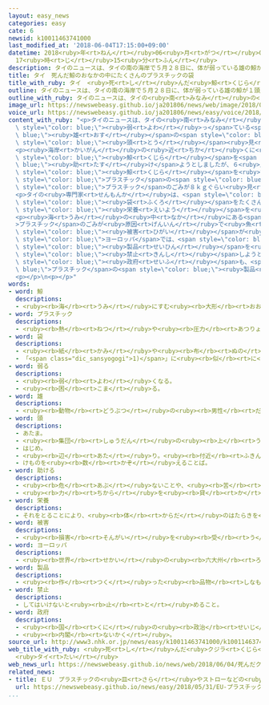 ```yaml
---
layout: easy_news
categories: easy
cate: 6
newsid: k10011463741000
last_modified_at: '2018-06-04T17:15:00+09:00'
datetime: 2018<ruby>年<rt>ねん</rt></ruby>06<ruby>月<rt>がつ</rt></ruby>04<ruby>日<rt>にち</rt></ruby>
  17<ruby>時<rt>じ</rt></ruby>15<ruby>分<rt>ふん</rt></ruby>
description: タイのニュースは、タイの南の海岸で５月２８日に、体が弱っている雄の鯨が１頭見つかったと伝えました。
title: タイ　死んだ鯨のおなかの中にたくさんのプラスチックの袋
title_with_ruby: タイ　<ruby>死<rt>し</rt></ruby>んだ<ruby>鯨<rt>くじら</rt></ruby>のおなかの<ruby>中<rt>なか</rt></ruby>にたくさんのプラスチックの<ruby>袋<rt>ふくろ</rt></ruby>
outline: タイのニュースは、タイの南の海岸で５月２８日に、体が弱っている雄の鯨が１頭見つかったと伝えました。
outline_with_ruby: タイのニュースは、タイの<ruby>南<rt>みなみ</rt></ruby>の<ruby>海岸<rt>かいがん</rt></ruby>で５<ruby>月<rt>がつ</rt></ruby>２８<ruby>日<rt>にち</rt></ruby>に、<ruby>体<rt>からだ</rt></ruby>が<ruby>弱<rt>よわ</rt></ruby>っている<ruby>雄<rt>おす</rt></ruby>の<ruby>鯨<rt>くじら</rt></ruby>が１<ruby>頭<rt>とう</rt></ruby><ruby>見<rt>み</rt></ruby>つかったと<ruby>伝<rt>つた</rt></ruby>えました。
image_url: https://newswebeasy.github.io/ja201806/news/web/image/2018/06/04/K10011463741_1806041018_1806041019_01_03.jpg
voice_url: https://newswebeasy.github.io/ja201806/news/easy/voice/2018/06/04/k10011463741000.mp4
content_with_ruby: "<p>タイのニュースは、タイの<ruby>南<rt>みなみ</rt></ruby>の<ruby>海岸<rt>かいがん</rt></ruby>で５<ruby>月<rt>がつ</rt></ruby>２８<ruby>日<rt>にち</rt></ruby>に、<ruby>体<rt>からだ</rt></ruby>が<span\
  \ style=\"color: blue;\"><ruby>弱<rt>よわ</rt></ruby>っ</span>ている<span style=\"color:\
  \ blue;\"><ruby>雄<rt>おす</rt></ruby></span>の<span style=\"color: blue;\"><ruby>鯨<rt>くじら</rt></ruby></span>が１<span\
  \ style=\"color: blue;\"><ruby>頭<rt>とう</rt></ruby></span><ruby>見<rt>み</rt></ruby>つかったと<ruby>伝<rt>つた</rt></ruby>えました。</p>\n\
  <p><ruby>海岸<rt>かいがん</rt></ruby>の<ruby>近<rt>ちか</rt></ruby>くに<ruby>住<rt>す</rt></ruby>んでいる<ruby>人<rt>ひと</rt></ruby>たちが、この<span\
  \ style=\"color: blue;\"><ruby>鯨<rt>くじら</rt></ruby></span>を<span style=\"color:\
  \ blue;\"><ruby>助<rt>たす</rt></ruby>け</span>ようとしましたが、６<ruby>月<rt>がつ</rt></ruby>１<ruby>日<rt>にち</rt></ruby>に<ruby>死<rt>し</rt></ruby>にました。<span\
  \ style=\"color: blue;\"><ruby>鯨<rt>くじら</rt></ruby></span>を<ruby>調<rt>しら</rt></ruby>べると、おなかの<ruby>中<rt>なか</rt></ruby>から８０<ruby>枚<rt>まい</rt></ruby><ruby>以上<rt>いじょう</rt></ruby>の<span\
  \ style=\"color: blue;\">プラスチック</span>の<span style=\"color: blue;\"><ruby>袋<rt>ふくろ</rt></ruby></span>など、<span\
  \ style=\"color: blue;\">プラスチック</span>のごみが８ｋｇぐらい<ruby>見<rt>み</rt></ruby>つかりました。</p>\n\
  <p>タイの<ruby>専門家<rt>せんもんか</rt></ruby>は、<span style=\"color: blue;\"><ruby>鯨<rt>くじら</rt></ruby></span>が<span\
  \ style=\"color: blue;\"><ruby>袋<rt>ふくろ</rt></ruby></span>をたくさん<ruby>飲<rt>の</rt></ruby>んだため、<ruby>必要<rt>ひつよう</rt></ruby>な<span\
  \ style=\"color: blue;\"><ruby>栄養<rt>えいよう</rt></ruby></span>を<ruby>取<rt>と</rt></ruby>ることができなくて<ruby>死<rt>し</rt></ruby>んだと<ruby>考<rt>かんが</rt></ruby>えています。</p>\n\
  <p><ruby>海<rt>うみ</rt></ruby>の<ruby>中<rt>なか</rt></ruby>にある<span style=\"color: blue;\"\
  >プラスチック</span>のごみが<ruby>原因<rt>げんいん</rt></ruby>で<ruby>魚<rt>さかな</rt></ruby>などに<span\
  \ style=\"color: blue;\"><ruby>被害<rt>ひがい</rt></ruby></span>が<ruby>出<rt>で</rt></ruby>ていて、<ruby>大<rt>おお</rt></ruby>きな<ruby>問題<rt>もんだい</rt></ruby>になっています。このため、アメリカや<span\
  \ style=\"color: blue;\">ヨーロッパ</span>では、<span style=\"color: blue;\">プラスチック</span>の<span\
  \ style=\"color: blue;\"><ruby>製品<rt>せいひん</rt></ruby></span>を<ruby>売<rt>う</rt></ruby>ったり<ruby>使<rt>つか</rt></ruby>ったりすることを<span\
  \ style=\"color: blue;\"><ruby>禁止<rt>きんし</rt></ruby></span>しようと<ruby>計画<rt>けいかく</rt></ruby>しています。タイの<span\
  \ style=\"color: blue;\"><ruby>政府<rt>せいふ</rt></ruby></span>も、<span style=\"color:\
  \ blue;\">プラスチック</span>の<span style=\"color: blue;\"><ruby>製品<rt>せいひん</rt></ruby></span>をできるだけ<ruby>使<rt>つか</rt></ruby>わないようにみんなに<ruby>言<rt>い</rt></ruby>っています。</p>\n\
  <p></p>\n<p></p>"
words:
- word: 鯨
  descriptions:
  - <ruby><rb>海</rb><rt>うみ</rt></ruby>にすむ<ruby><rb>大形</rb><rt>おおがた</rt></ruby>の<ruby><rb>動物</rb><rt>どうぶつ</rt></ruby>。シロナガスクジラ・マッコウクジラ・セミクジラなど<ruby><rb>種類</rb><rt>しゅるい</rt></ruby>が<ruby><rb>多</rb><rt>おお</rt></ruby>い。<ruby><rb>哺乳類</rb><rt>ほにゅうるい</rt></ruby>で、<ruby><rb>子</rb><rt>こ</rt></ruby>は<ruby><rb>乳</rb><rt>ちち</rt></ruby>を<ruby><rb>飲</rb><rt>の</rt></ruby>んで<ruby><rb>育</rb><rt>そだ</rt></ruby>つ。
- word: プラスチック
  descriptions:
  - <ruby><rb>熱</rb><rt>ねつ</rt></ruby>や<ruby><rb>圧力</rb><rt>あつりょく</rt></ruby>を<ruby><rb>加</rb><rt>くわ</rt></ruby>えて、<ruby><rb>自由</rb><rt>じゆう</rt></ruby>に<ruby><rb>形</rb><rt>かたち</rt></ruby>を<ruby><rb>作</rb><rt>つく</rt></ruby>ることができる<ruby><rb>物質</rb><rt>ぶっしつ</rt></ruby>。<ruby><rb>特</rb><rt>とく</rt></ruby>に<ruby><rb>合成樹脂</rb><rt>ごうせいじゅし</rt></ruby>を<ruby><rb>指</rb><rt>さ</rt></ruby>す。<ruby><rb>使</rb><rt>つか</rt></ruby>い<ruby><rb>道</rb><rt>みち</rt></ruby>が<ruby><rb>広</rb><rt>ひろ</rt></ruby>い。
- word: 袋
  descriptions:
  - <ruby><rb>紙</rb><rt>かみ</rt></ruby>や<ruby><rb>布</rb><rt>ぬの</rt></ruby>などで<ruby><rb>作</rb><rt>つく</rt></ruby>り、<ruby><rb>中</rb><rt>なか</rt></ruby>に<ruby><rb>物</rb><rt>もの</rt></ruby>を<ruby><rb>入</rb><rt>い</rt></ruby>れて、<ruby><rb>口</rb><rt>くち</rt></ruby>をしめるようにした<ruby><rb>入</rb><rt>い</rt></ruby>れ<ruby><rb>物</rb><rt>もの</rt></ruby>。
  - 「<span class="dic_sansyogogi">1)</span>」に<ruby><rb>似</rb><rt>に</rt></ruby>た<ruby><rb>形</rb><rt>かたち</rt></ruby>のもの。
- word: 弱る
  descriptions:
  - <ruby><rb>弱</rb><rt>よわ</rt></ruby>くなる。
  - <ruby><rb>困</rb><rt>こま</rt></ruby>る。
- word: 雄
  descriptions:
  - <ruby><rb>動物</rb><rt>どうぶつ</rt></ruby>の<ruby><rb>男性</rb><rt>だんせい</rt></ruby>にあたるもの。
- word: 頭
  descriptions:
  - あたま。
  - <ruby><rb>集団</rb><rt>しゅうだん</rt></ruby>の<ruby><rb>上</rb><rt>うえ</rt></ruby>に<ruby><rb>立</rb><rt>た</rt></ruby>つ<ruby><rb>者</rb><rt>もの</rt></ruby>。
  - はじめ。
  - <ruby><rb>辺</rb><rt>あた</rt></ruby>り。<ruby><rb>付近</rb><rt>ふきん</rt></ruby>。
  - けものを<ruby><rb>数</rb><rt>かぞ</rt></ruby>えることば。
- word: 助ける
  descriptions:
  - <ruby><rb>危</rb><rt>あぶ</rt></ruby>ないことや、<ruby><rb>苦</rb><rt>くる</rt></ruby>しいことから、<ruby><rb>救</rb><rt>すく</rt></ruby>う。
  - <ruby><rb>力</rb><rt>ちから</rt></ruby>を<ruby><rb>貸</rb><rt>か</rt></ruby>す。<ruby><rb>手伝</rb><rt>てつだ</rt></ruby>う。
- word: 栄養
  descriptions:
  - それをとることにより、<ruby><rb>体</rb><rt>からだ</rt></ruby>のはたらきを<ruby><rb>保</rb><rt>たも</rt></ruby>ったり、<ruby><rb>成長</rb><rt>せいちょう</rt></ruby>を<ruby><rb>助</rb><rt>たす</rt></ruby>けたりする<ruby><rb>物質</rb><rt>ぶっしつ</rt></ruby>。
- word: 被害
  descriptions:
  - <ruby><rb>損害</rb><rt>そんがい</rt></ruby>を<ruby><rb>受</rb><rt>う</rt></ruby>けること。また、<ruby><rb>受</rb><rt>う</rt></ruby>けた<ruby><rb>害</rb><rt>がい</rt></ruby>。
- word: ヨーロッパ
  descriptions:
  - <ruby><rb>世界</rb><rt>せかい</rt></ruby>の<ruby><rb>六大州</rb><rt>ろくだいしゅう</rt></ruby>の<ruby><rb>一</rb><rt>ひと</rt></ruby>つ。アジアの<ruby><rb>北西</rb><rt>ほくせい</rt></ruby>、アフリカの<ruby><rb>北</rb><rt>きた</rt></ruby>にある。<ruby><rb>産業</rb><rt>さんぎょう</rt></ruby>や<ruby><rb>文化</rb><rt>ぶんか</rt></ruby>が<ruby><rb>発達</rb><rt>はったつ</rt></ruby>した<ruby><rb>国</rb><rt>くに</rt></ruby>が<ruby><rb>多</rb><rt>おお</rt></ruby>い。
- word: 製品
  descriptions:
  - <ruby><rb>作</rb><rt>つく</rt></ruby>った<ruby><rb>品物</rb><rt>しなもの</rt></ruby>。
- word: 禁止
  descriptions:
  - してはいけないと<ruby><rb>止</rb><rt>と</rt></ruby>めること。
- word: 政府
  descriptions:
  - <ruby><rb>国</rb><rt>くに</rt></ruby>の<ruby><rb>政治</rb><rt>せいじ</rt></ruby>を<ruby><rb>行</rb><rt>おこな</rt></ruby>うところ。
  - <ruby><rb>内閣</rb><rt>ないかく</rt></ruby>。
source_url: http://www3.nhk.or.jp/news/easy/k10011463741000/k10011463741000.html
web_title_with_ruby: <ruby>死<rt>し</rt></ruby>んだ<ruby>クジラ<rt>くじら</rt></ruby>の<ruby>胃<rt>い</rt></ruby>から80<ruby>枚<rt>まい</rt></ruby><ruby>余<rt>よ</rt></ruby>の<ruby>プラスチック<rt>ぷらすちっく</rt></ruby><ruby>袋<rt>ぶくろ</rt></ruby>
  <ruby>タイ<rt>たい</rt></ruby>
web_news_url: https://newswebeasy.github.io/news/web/2018/06/04/死んだクジラの胃から80枚余のプラスチック袋-タイ
related_news:
- title: ＥＵ　プラスチックの<ruby>皿<rt>さら</rt></ruby>やストローなどの<ruby>禁止<rt>きんし</rt></ruby>を<ruby>考<rt>かんが</rt></ruby>える
  url: https://newswebeasy.github.io/news/easy/2018/05/31/EU-プラスチックの皿やストローなどの禁止を考える
...
```

